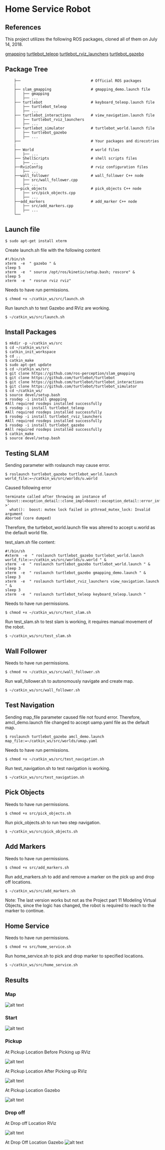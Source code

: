# Home Service Robot

[//]: # (Image References)

[map]: ./images/umap.png "Map of U World"
[t1gaz]: ./images/t1gz.png "At Pickup Location Gazebo"
[t2gaz]: ./images/t2gz.png "At Drop Off Location Gazebo"
[st]: ./images/st.png "Start RViz"
[t1p1]: ./images/t1p1.png "At Pickup Location Before Picking up RViz"
[t1p2]: ./images/t1p2.png "At Pickup Location After Picking up RViz"
[t1d]: ./images/t1d.png "At Drop off Location RViz"

## References
This project utilizes the following ROS packages, cloned all of them on July 14, 2018.

[gmapping](http://wiki.ros.org/gmapping)
[turtlebot_teleop](http://wiki.ros.org/turtlebot_teleop)
[turtlebot_rviz_launchers](http://wiki.ros.org/turtlebot_rviz_launchers)
[turtlebot_gazebo](http://wiki.ros.org/turtlebot_gazebo)


## Package Tree
```
    ├──                                # Official ROS packages
    |
    ├── slam_gmapping                  # gmapping_demo.launch file
    │   ├── gmapping
    │   ├── ...
    ├── turtlebot                      # keyboard_teleop.launch file
    │   ├── turtlebot_teleop
    │   ├── ...
    ├── turtlebot_interactions         # view_navigation.launch file
    │   ├── turtlebot_rviz_launchers
    │   ├── ...
    ├── turtlebot_simulator            # turtlebot_world.launch file
    │   ├── turtlebot_gazebo
    │   ├── ...
    ├──                                # Your packages and direcotries
    |
    ├── World                          # world files
    │   ├── ...
    ├── ShellScripts                   # shell scripts files
    │   ├── ...
    ├──RvizConfig                      # rviz configuration files
    │   ├── ...
    ├──wall_follower                   # wall_follower C++ node
    │   ├── src/wall_follower.cpp
    │   ├── ...
    ├──pick_objects                    # pick_objects C++ node
    │   ├── src/pick_objects.cpp
    │   ├── ...
    ├──add_markers                     # add_marker C++ node
    │   ├── src/add_markers.cpp
    │   ├── ...
    └──
```
## Launch file
```
$ sudo apt-get install xterm
```

Create launch.sh file with the following content
```
#!/bin/sh
xterm  -e  " gazebo " &
sleep 5
xterm  -e  " source /opt/ros/kinetic/setup.bash; roscore" &
sleep 5
xterm  -e  " rosrun rviz rviz"
```
Needs to have run permissions.
```
$ chmod +x ~/catkin_ws/src/launch.sh
```
Run launch.sh to test Gazebo and RViz are working.
```
$ ~/catkin_ws/src/launch.sh
```

## Install Packages
```
$ mkdir -p ~/catkin_ws/src
$ cd ~/catkin_ws/src
$ catkin_init_workspace
$ cd ..
$ catkin_make
$ sudo apt-get update
$ cd ~/catkin_ws/src
$ git clone https://github.com/ros-perception/slam_gmapping
$ git clone https://github.com/turtlebot/turtlebot
$ git clone https://github.com/turtlebot/turtlebot_interactions
$ git clone https://github.com/turtlebot/turtlebot_simulator
$ cd ~/catkin_ws/
$ source devel/setup.bash
$ rosdep -i install gmapping
#All required rosdeps installed successfully
$ rosdep -i install turtlebot_teleop
#All required rosdeps installed successfully
$ rosdep -i install turtlebot_rviz_launchers
#All required rosdeps installed successfully
$ rosdep -i install turtlebot_gazebo
#All required rosdeps installed successfully
$ catkin_make
$ source devel/setup.bash
```

## Testing SLAM
Sending parameter with roslaunch may cause error.
```
$ roslaunch turtlebot_gazebo turtlebot_world.launch world_file:=~/catkin_ws/src/worlds/u.world
```
Caused following error
```
terminate called after throwing an instance of 'boost::exception_detail::clone_impl<boost::exception_detail::error_info_injector<boost::lock_error> >'
  what():  boost: mutex lock failed in pthread_mutex_lock: Invalid argument
Aborted (core dumped)
```

Therefore, the turtlebot_world.launch file was altered to accept u.world as the default world file.

test_slam.sh file content:
```
#!/bin/sh
#xterm  -e  " roslaunch turtlebot_gazebo turtlebot_world.launch world_file:=~/catkin_ws/src/worlds/u.world " &
xterm  -e  " roslaunch turtlebot_gazebo turtlebot_world.launch " &
sleep 3
xterm  -e  " roslaunch turtlebot_gazebo gmapping_demo.launch " &
sleep 3
xterm  -e  " roslaunch turtlebot_rviz_launchers view_navigation.launch " &
sleep 3
xterm  -e  " roslaunch turtlebot_teleop keyboard_teleop.launch "
```
Needs to have run permissions.
```
$ chmod +x ~/catkin_ws/src/test_slam.sh
```
Run test_slam.sh to test slam is working, it requires manual movement of the robot.
```
$ ~/catkin_ws/src/test_slam.sh
```

## Wall Follower
Needs to have run permissions.
```
$ chmod +x ~/catkin_ws/src/wall_follower.sh
```
Run wall_follower.sh to autonomously navigate and create map.
```
$ ~/catkin_ws/src/wall_follower.sh
```
## Test Navigation
Sending map_file parameter caused file not found error. Therefore, amcl_demo.launch file changed to accept uamp.yaml file as the default map.
```
$ roslaunch turtlebot_gazebo amcl_demo.launch map_file:=~/catkin_ws/src/worlds/umap.yaml
```

Needs to have run permissions.
```
$ chmod +x ~/catkin_ws/src/test_navigation.sh
```

Run test_navigation.sh to test navigation is working.
```
$ ~/catkin_ws/src/test_navigation.sh
```

## Pick Objects
Needs to have run permissions.
```
$ chmod +x src/pick_objects.sh
```
Run pick_objects.sh to run two step navigation.

```
$ ~/catkin_ws/src/pick_objects.sh
```

## Add Markers
Needs to have run permissions.
```
$ chmod +x src/add_markers.sh
```
Run add_markers.sh to add and remove a marker on the pick up and drop off locations.

```
$ ~/catkin_ws/src/add_markers.sh
```
Note: The last version works but not as the Project part 11 Modeling Virtual Objects, since the logic has changed, the robot is required to reach to the marker to continue. 

## Home Service
Needs to have run permissions.
```
$ chmod +x src/home_service.sh
```

Run home_service.sh to pick and drop marker to specified locations.
```
$ ~/catkin_ws/src/home_service.sh
```

## Results  
### Map  

![alt text][map]

### Start  
![alt text][st]

### Pickup  

At Pickup Location Before Picking up RViz  

![alt text][t1p1]  

At Pickup Location After Picking up RViz  

![alt text][t1p2]  

At Pickup Location Gazebo  

![alt text][t1gaz]

### Drop off  

At Drop off Location RViz  

![alt text][t1d]  

At Drop Off Location Gazebo
![alt text][t2gaz]
